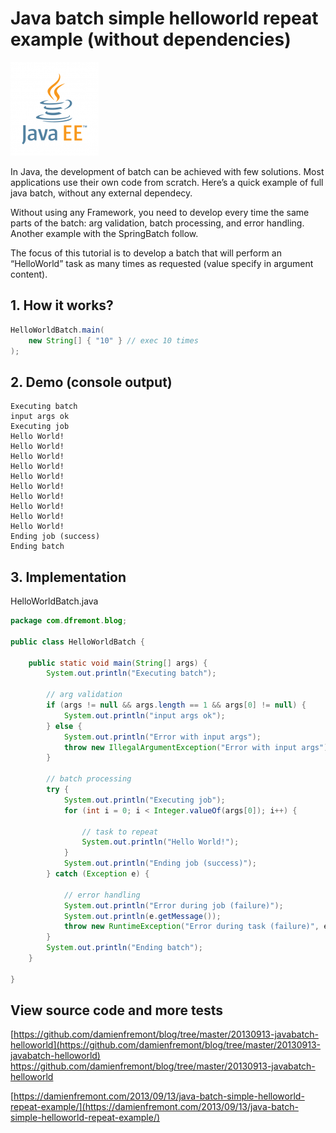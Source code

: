 Java batch simple helloworld repeat example (without dependencies)
======
 
![alt text](screenshots/160513135626237.png)
 
In Java, the development of batch can be achieved with few solutions. Most applications use their own code from scratch. Here’s a quick example of full java batch, without any external dependecy.
 

 
Without using any Framework, you need to develop every time the same parts of the batch: arg validation, batch processing, and error handling. Another example with the SpringBatch follow.
 
The focus of this tutorial is to develop a batch that will perform an “HelloWorld” task as many times as requested (value specify in argument content).
 
## 1. How it works?
 
```java
HelloWorldBatch.main(
    new String[] { "10" } // exec 10 times
);
```
 
## 2. Demo (console output)
 
```
Executing batch
input args ok
Executing job
Hello World!
Hello World!
Hello World!
Hello World!
Hello World!
Hello World!
Hello World!
Hello World!
Hello World!
Hello World!
Ending job (success)
Ending batch
```
 
## 3. Implementation
 
HelloWorldBatch.java
 
```java
package com.dfremont.blog;
 
public class HelloWorldBatch {
 
    public static void main(String[] args) {
        System.out.println("Executing batch");
 
        // arg validation
        if (args != null && args.length == 1 && args[0] != null) {
            System.out.println("input args ok");
        } else {
            System.out.println("Error with input args");
            throw new IllegalArgumentException("Error with input args");
        }
 
        // batch processing
        try {
            System.out.println("Executing job");
            for (int i = 0; i < Integer.valueOf(args[0]); i++) {
 
                // task to repeat
                System.out.println("Hello World!");
            }
            System.out.println("Ending job (success)");
        } catch (Exception e) {
 
            // error handling
            System.out.println("Error during job (failure)");
            System.out.println(e.getMessage());
            throw new RuntimeException("Error during task (failure)", e);
        }
        System.out.println("Ending batch");
    }
 
}
```
 
## View source code and more tests
 
[https://github.com/damienfremont/blog/tree/master/20130913-javabatch-helloworld](https://github.com/damienfremont/blog/tree/master/20130913-javabatch-helloworld)
https://github.com/damienfremont/blog/tree/master/20130913-javabatch-helloworld
 
 
[https://damienfremont.com/2013/09/13/java-batch-simple-helloworld-repeat-example/](https://damienfremont.com/2013/09/13/java-batch-simple-helloworld-repeat-example/)
 
